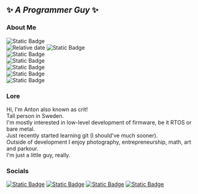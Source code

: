## ✨ *A Programmer Guy* ✨

[//]: <Green 2E6922, Red B52A1B, Gray 0D1117>

### About Me
![Static Badge](https://img.shields.io/badge/he%2Fhim%2Fidc-0D1117?style=flat-square) \
![Relative date](https://img.shields.io/date/1074841200?style=flat-square&label=Born&labelColor=0D1117&color=0D1117)
![Static Badge](https://img.shields.io/badge/2003%2F07%2F25-0D1117?style=flat-square&color=0D1117) \
![Static Badge](https://img.shields.io/badge/Proficient-brightgreen?style=flat-square&logo=cplusplus&logoColor=FFFFFF&color=2E6922) \
![Static Badge](https://img.shields.io/badge/Proficient-brightgreen?style=flat-square&logo=python&logoColor=FFFFFF&color=2E6922) \
![Static Badge](https://img.shields.io/badge/MCS51-Proficient-brightgreen?style=flat-square&labelColor=2E6922&color=2E6922) \
![Static Badge](https://img.shields.io/badge/Beginner-brightgreen?style=flat-square&logo=html5&logoColor=FFFFFF&color=B52A1B) \
![Static Badge](https://img.shields.io/badge/Beginner-brightgreen?style=flat-square&logo=css3&logoColor=FFFFFF&color=B52A1B) 


### Lore
Hi, I'm Anton also known as crit!\
Tall person in Sweden.\
I'm mostly interested in low-level development of firmware, be it RTOS or bare metal.\
Just recently started learning git (I should've much sooner).\
Outside of development I enjoy photography, entrepreneurship, math, art and parkour.\
I'm just a little guy, really.

### Socials
[![Static Badge](https://img.shields.io/badge/Fedi-blue?logo=mastodon&logoColor=FFFFFF&labelColor=0D1117&color=0D1117&style=flat-square)](https://toot.community/@crit)
[![Static Badge](https://img.shields.io/badge/LinkedIn-blue?logo=linkedin&logoColor=FFFFFF&labelColor=0D1117&color=0D1117&style=flat-square)](https://linkedin.com/in/anton-bill-m%C3%A5nsson-9ba477208)
[![Static Badge](https://img.shields.io/badge/Steam-blue?logo=steam&logoColor=FFFFFF&labelColor=0D1117&color=0D1117&style=flat-square)](https://steamcommunity.com/id/this_url_is_not_taken/)
[![Static Badge](https://img.shields.io/badge/Ko--Fi-blue?logo=kofi&logoColor=FFFFFF&labelColor=0D1117&color=0D1117&style=flat-square)](http://ko-fi.com/critrun)